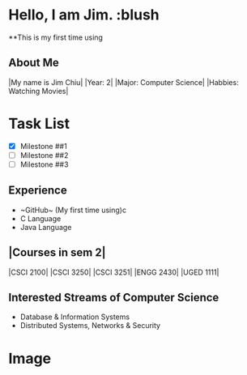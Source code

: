 # Hello, I am Jim. :blush
**This is my first time using 

## About Me
|My name is Jim Chiu|
|Year: 2|
|Major: Computer Science|
|Habbies: Watching Movies|

# Task List
- [x] Milestone ##1
- [ ] Milestone ##2
- [ ] Milestone ##3

## Experience
* ~GitHub~ (My first time using)c
* C Language
* Java Language

## |Courses in sem 2|
|CSCI 2100|
|CSCI 3250|
|CSCI 3251|
|ENGG 2430|
|UGED 1111|

## Interested Streams of Computer Science
* Database & Information Systems
* Distributed Systems, Networks & Security
# Image
